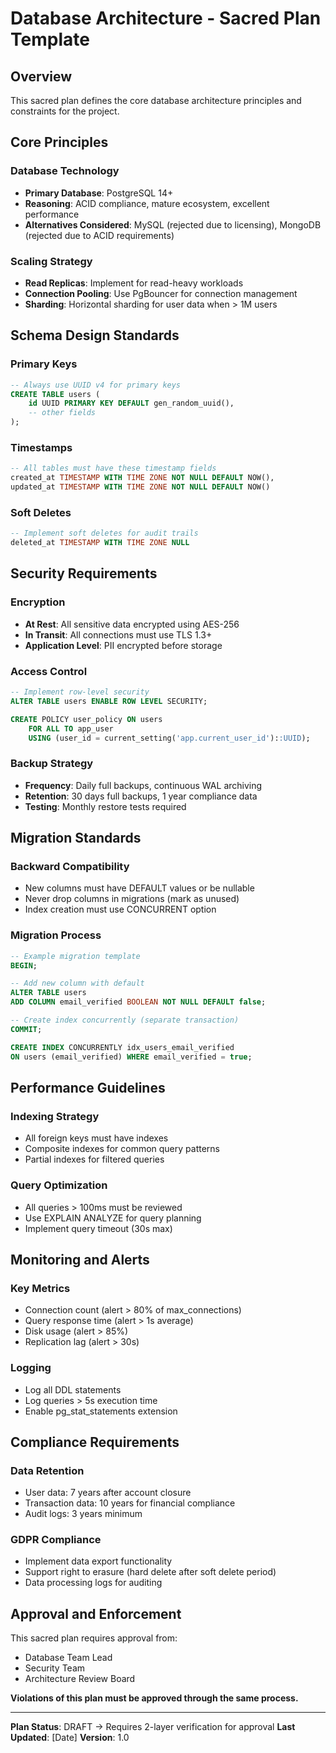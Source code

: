 # Database Architecture - Sacred Plan Template

## Overview
This sacred plan defines the core database architecture principles and constraints for the project.

## Core Principles

### Database Technology
- **Primary Database**: PostgreSQL 14+
- **Reasoning**: ACID compliance, mature ecosystem, excellent performance
- **Alternatives Considered**: MySQL (rejected due to licensing), MongoDB (rejected due to ACID requirements)

### Scaling Strategy
- **Read Replicas**: Implement for read-heavy workloads
- **Connection Pooling**: Use PgBouncer for connection management  
- **Sharding**: Horizontal sharding for user data when > 1M users

## Schema Design Standards

### Primary Keys
```sql
-- Always use UUID v4 for primary keys
CREATE TABLE users (
    id UUID PRIMARY KEY DEFAULT gen_random_uuid(),
    -- other fields
);
```

### Timestamps
```sql
-- All tables must have these timestamp fields
created_at TIMESTAMP WITH TIME ZONE NOT NULL DEFAULT NOW(),
updated_at TIMESTAMP WITH TIME ZONE NOT NULL DEFAULT NOW()
```

### Soft Deletes
```sql
-- Implement soft deletes for audit trails
deleted_at TIMESTAMP WITH TIME ZONE NULL
```

## Security Requirements

### Encryption
- **At Rest**: All sensitive data encrypted using AES-256
- **In Transit**: All connections must use TLS 1.3+
- **Application Level**: PII encrypted before storage

### Access Control
```sql
-- Implement row-level security
ALTER TABLE users ENABLE ROW LEVEL SECURITY;

CREATE POLICY user_policy ON users
    FOR ALL TO app_user
    USING (user_id = current_setting('app.current_user_id')::UUID);
```

### Backup Strategy
- **Frequency**: Daily full backups, continuous WAL archiving
- **Retention**: 30 days full backups, 1 year compliance data
- **Testing**: Monthly restore tests required

## Migration Standards

### Backward Compatibility
- New columns must have DEFAULT values or be nullable
- Never drop columns in migrations (mark as unused)
- Index creation must use CONCURRENT option

### Migration Process
```sql
-- Example migration template
BEGIN;

-- Add new column with default
ALTER TABLE users 
ADD COLUMN email_verified BOOLEAN NOT NULL DEFAULT false;

-- Create index concurrently (separate transaction)
COMMIT;

CREATE INDEX CONCURRENTLY idx_users_email_verified 
ON users (email_verified) WHERE email_verified = true;
```

## Performance Guidelines

### Indexing Strategy
- All foreign keys must have indexes
- Composite indexes for common query patterns
- Partial indexes for filtered queries

### Query Optimization
- All queries > 100ms must be reviewed
- Use EXPLAIN ANALYZE for query planning
- Implement query timeout (30s max)

## Monitoring and Alerts

### Key Metrics
- Connection count (alert > 80% of max_connections)
- Query response time (alert > 1s average)
- Disk usage (alert > 85%)
- Replication lag (alert > 30s)

### Logging
- Log all DDL statements
- Log queries > 5s execution time  
- Enable pg_stat_statements extension

## Compliance Requirements

### Data Retention
- User data: 7 years after account closure
- Transaction data: 10 years for financial compliance
- Audit logs: 3 years minimum

### GDPR Compliance
- Implement data export functionality
- Support right to erasure (hard delete after soft delete period)
- Data processing logs for auditing

## Approval and Enforcement

This sacred plan requires approval from:
- Database Team Lead
- Security Team  
- Architecture Review Board

**Violations of this plan must be approved through the same process.**

---

**Plan Status**: DRAFT → Requires 2-layer verification for approval
**Last Updated**: [Date]
**Version**: 1.0
